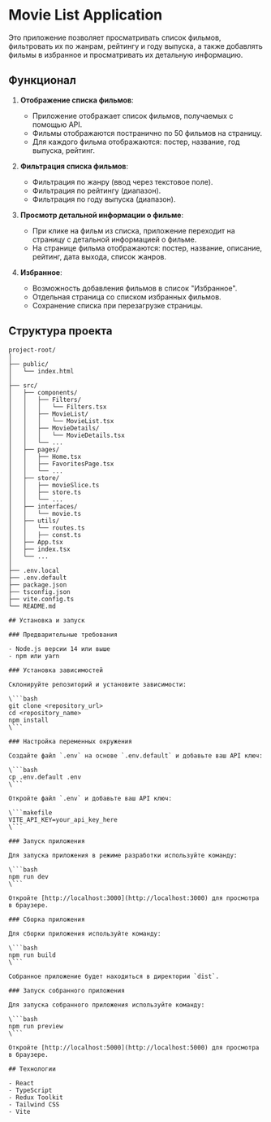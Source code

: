 # Movie List Application

Это приложение позволяет просматривать список фильмов, фильтровать их по жанрам, рейтингу и году выпуска, а также добавлять фильмы в избранное и просматривать их детальную информацию.

## Функционал

1. **Отображение списка фильмов**:
   - Приложение отображает список фильмов, получаемых с помощью API.
   - Фильмы отображаются постранично по 50 фильмов на страницу.
   - Для каждого фильма отображаются: постер, название, год выпуска, рейтинг.

2. **Фильтрация списка фильмов**:
   - Фильтрация по жанру (ввод через текстовое поле).
   - Фильтрация по рейтингу (диапазон).
   - Фильтрация по году выпуска (диапазон).

3. **Просмотр детальной информации о фильме**:
   - При клике на фильм из списка, приложение переходит на страницу с детальной информацией о фильме.
   - На странице фильма отображаются: постер, название, описание, рейтинг, дата выхода, список жанров.

4. **Избранное**:
   - Возможность добавления фильмов в список "Избранное".
   - Отдельная страница со списком избранных фильмов.
   - Сохранение списка при перезагрузке страницы.

## Структура проекта

```plaintext
project-root/
│
├── public/
│   └── index.html
│
├── src/
│   ├── components/
│   │   ├── Filters/
│   │   │   └── Filters.tsx
│   │   ├── MovieList/
│   │   │   └── MovieList.tsx
│   │   ├── MovieDetails/
│   │   │   └── MovieDetails.tsx
│   │   └── ...
│   ├── pages/
│   │   ├── Home.tsx
│   │   ├── FavoritesPage.tsx
│   │   └── ...
│   ├── store/
│   │   ├── movieSlice.ts
│   │   ├── store.ts
│   │   └── ...
│   ├── interfaces/
│   │   └── movie.ts
│   ├── utils/
│   │   └── routes.ts
│   │   ├── сonst.ts
│   ├── App.tsx
│   ├── index.tsx
│   └── ...
│
├── .env.local
├── .env.default
├── package.json
├── tsconfig.json
├── vite.config.ts
└── README.md

## Установка и запуск

### Предварительные требования

- Node.js версии 14 или выше
- npm или yarn

### Установка зависимостей

Склонируйте репозиторий и установите зависимости:

\```bash
git clone <repository_url>
cd <repository_name>
npm install
\```

### Настройка переменных окружения

Создайте файл `.env` на основе `.env.default` и добавьте ваш API ключ:

\```bash
cp .env.default .env
\```

Откройте файл `.env` и добавьте ваш API ключ:

\```makefile
VITE_API_KEY=your_api_key_here
\```

### Запуск приложения

Для запуска приложения в режиме разработки используйте команду:

\```bash
npm run dev
\```

Откройте [http://localhost:3000](http://localhost:3000) для просмотра в браузере.

### Сборка приложения

Для сборки приложения используйте команду:

\```bash
npm run build
\```

Собранное приложение будет находиться в директории `dist`.

### Запуск собранного приложения

Для запуска собранного приложения используйте команду:

\```bash
npm run preview
\```

Откройте [http://localhost:5000](http://localhost:5000) для просмотра в браузере.

## Технологии

- React
- TypeScript
- Redux Toolkit
- Tailwind CSS
- Vite